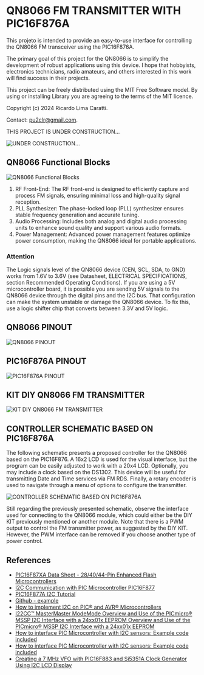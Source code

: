 # QN8066 FM TRANSMITTER WITH PIC16F876A


This projeto is intended to provide an easy-to-use interface for controlling the QN8066 FM transceiver using the PIC16F876A.

The primary goal of this project for the QN8066 is to simplify the development of robust applications using this device. I hope that hobbyists, electronics technicians, radio amateurs, and others interested in this work will find success in their projects. 

This project can be freely distributed using the MIT Free Software model. 
By using or installing Library you are agreeing to the terms of the MIT licence.

Copyright (c) 2024 Ricardo Lima Caratti.

Contact: pu2clr@gmail.com.


THIS PROJECT IS UNDER CONSTRUCTION...

![UNDER CONSTRUCTION...](./extra/images/under_construction.png)


## QN8066 Functional Blocks

![QN8066 Functional Blocks](./extra/images/BLOCK_DIA.png)


1. RF Front-End: The RF front-end is designed to efficiently capture and process FM signals, ensuring minimal loss and high-quality signal reception.
2. PLL Synthesizer: The phase-locked loop (PLL) synthesizer ensures stable frequency generation and accurate tuning.
3. Audio Processing: Includes both analog and digital audio processing units to enhance sound quality and support various audio formats.
4. Power Management: Advanced power management features optimize power consumption, making the QN8066 ideal for portable applications.

### Attention

The Logic signals level of the QN8066 device (CEN, SCL, SDA, to GND) works from 1.6V to 3.6V (see Datasheet, ELECTRICAL SPECIFICATIONS, section Recommended Operating Conditions). If you are using a 5V microcontroller board, it is possible you are sending  5V signals to the QN8066 device through the digital pins and the I2C bus. That configuration can make the system unstable or damage the QN8066 device. To fix this, use a logic shifter chip that converts between 3.3V and 5V logic.


## QN8066 PINOUT

![QN8066 PINOUT](./extra/images/QN8066_PINOUT.png)


## PIC16F876A PINOUT 


![PIC16F876A PINOUT](./extra/images/PIC16F876A_PINOUT.png)



## KIT DIY QN8066 FM TRANSMITTER


![KIT DIY QN8066 FM TRANSMITTER](./extra/images/KIT_ALIEXPRESS_01.jpg)




## CONTROLLER SCHEMATIC BASED ON PIC16F876A

The following schematic presents a proposed controller for the QN8066 based on the PIC16F876. A 16x2 LCD is used for the visual interface, but the program can be easily adjusted to work with a 20x4 LCD. Optionally, you may include a clock based on the DS1302. This device will be useful for transmitting Date and Time services via FM RDS. Finally, a rotary encoder is used to navigate through a menu of options to configure the transmitter.

![CONTROLLER SCHEMATIC BASED ON PIC16F876A](./extra/images/schematic_qn8066_pic16f876a_lcd_encoder.png)


Still regarding the previously presented schematic, observe the interface used for connecting to the QN8066 module, which could either be the DIY KIT previously mentioned or another module. Note that there is a PWM output to control the FM transmitter power, as suggested by the DIY KIT. However, the PWM interface can be removed if you choose another type of power control.



## References

* [PIC16F87XA Data Sheet - 28/40/44-Pin Enhanced Flash Microcontrollers](https://ww1.microchip.com/downloads/en/devicedoc/39582b.pdf)
* [I2C Communication with PIC Microcontroller PIC16F877](https://circuitdigest.com/microcontroller-projects/i2c-communication-with-pic-microcontroller-pic16f877a)
* [PIC16F877A I2C Tutorial](https://embetronicx.com/tutorials/microcontrollers/pic16f877a/pic16f877a-i2c-tutorial/)
* [Github - example](https://github.com/Embetronicx/Tutorials/tree/master/Microcontrollers/PIC16F877A)
* [How to implement I2C on PIC® and AVR® Microcontrollers ](https://youtu.be/lpwyGVEdt0Q?si=mJdLfcK6PrCUt9dE)
* [I22CC™ MasterMaster ModeMode Overview and Use of the PICmicro® MSSP I2C Interface with a 24xx01x EEPROM Overview and Use of the PICmicro® MSSP I2C Interface with a 24xx01x EEPROM](https://ww1.microchip.com/downloads/en/DeviceDoc/i2c.pdf)
* [How to interface PIC Microcontroller with I2C sensors: Example code included](https://youtu.be/v_OibeUvBJw?si=sL2fGc3HmgbNaHwc)
* [How to interface PIC Microcontroller with I2C sensors: Example code included](https://embeddedthere.com/how-to-interface-pic-microcontroller-with-i2c-sensors-example-code-included/)
* [Creating a 7 MHz VFO with PIC16F883 and Si5351A Clock Generator Using I2C LCD Display](http://jh7ubc.web.fc2.com/pic/PIC16F883/PIC16F883_Si5351A_VFO.html)

